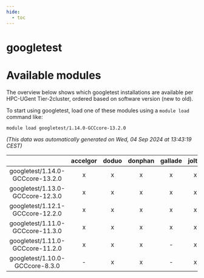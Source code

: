```yaml
---
hide:
  - toc
---
```


googletest
==========

# Available modules


The overview below shows which googletest installations are available per HPC-UGent Tier-2cluster, ordered based on software version (new to old).

To start using googletest, load one of these modules using a `module load` command like:

```shell
module load googletest/1.14.0-GCCcore-13.2.0
```

*(This data was automatically generated on Wed, 04 Sep 2024 at 13:43:19 CEST)*  

| |accelgor|doduo|donphan|gallade|joltik|shinx|skitty|
| :---: | :---: | :---: | :---: | :---: | :---: | :---: | :---: |
|googletest/1.14.0-GCCcore-13.2.0|x|x|x|x|x|x|x|
|googletest/1.13.0-GCCcore-12.3.0|x|x|x|x|x|x|x|
|googletest/1.12.1-GCCcore-12.2.0|x|x|x|x|x|-|x|
|googletest/1.11.0-GCCcore-11.3.0|x|x|x|x|x|x|x|
|googletest/1.11.0-GCCcore-11.2.0|x|x|x|-|x|-|x|
|googletest/1.10.0-GCCcore-8.3.0|-|x|x|-|x|-|x|
